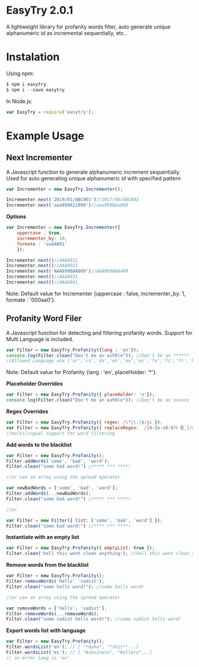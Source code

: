 # EasyTry 2.0.1

A lightweight library for profanity words filter, auto generate unique alphanumeric id as incremental sequentially, etc..
  
# Instalation 

Using npm:   
```js   
$ npm i easytry
$ npm i --save easytry 
```

In Node.js: 
```js   
var EasyTry = require('easytry');
```

# Example Usage   

## Next Incrementer
A Javascript function to generate alphanumeric increment sequentially. Used for auto generating unique alphanumeric id with specified pattern


```js   
var Incrementer = new EasyTry.Incrementer();

Incrementer.next('2019/01/ABC001')//2017/08/ABC002
Incrementer.next('aaa999AZz999')//aaa999BAa000
```

**Options**

```js   
var Incrementer = new EasyTry.Incrementer({
    uppercase : true, 
    incrementer_by: 10, 
    formate : 'aaAA001'
    });

Incrementer.next()//AAAA011
Incrementer.next()//AAAA021
Incrementer.next('AAA999BAA009')//AAA999BAA499
Incrementer.next()//AAAA031
Incrementer.next()//AAAA041
``` 
Note: Default value for Incrementer {uppercase : false, incrementer_by: 1, formate : '000aa0'}.


## Profanity Word Filer
 A Javascript function for detecting and filtering profanity words. Support for Multi Language is included.

```js   
var Filter = new EasyTry.Profanity({lang : 'en'});
console.log(Filter.clean("Don't be an ash0le")); //Don't be an ******
//Allowed Language are ['ar','cs','da','en','eo','es','fa','fi','fr','hi','hu','it','ja','ko','nl','no','pl','pt','ru','sv','th','tlh','zh']
```
Note: Default value for Profanity {lang : 'en', placeHolder: '*'}.

**Placeholder Overrides**
```js   
var Filter = new EasyTry.Profanity({ placeHolder: 'x'});
console.log(Filter.clean("Don't be an ash0le")); //Don't be an xxxxxx
```

**Regex Overrides**
```js
var Filter = new EasyTry.Profanity({ regex: /\*|\.|$/gi });
var Filter = new EasyTry.Profanity({ replaceRegex:  /[A-Za-z0-9가-힣_]/g }); 
//multilingual support for word filtering
```

**Add words to the blacklist**
```js
var Filter = new EasyTry.Profanity(); 
Filter.addWords('some', 'bad', 'word');
Filter.clean("some bad word!") //**** *** ****!

//or use an array using the spread operator

var newBadWords = ['some', 'bad', 'word'];
Filter.addWords(...newBadWords);
Filter.clean("some bad word!") //**** *** ****!

//or

var Filter = new Filter({ list: ['some', 'bad', 'word'] }); 
Filter.clean("some bad word!") //**** *** ****!
```

**Instantiate with an empty list**
```js
var Filter = new EasyTry.Profanity({ emptyList: true }); 
Filter.clean('hell this wont clean anything'); //hell this wont clean anything
```

**Remove words from the blacklist**
```js
var Filter = new EasyTry.Profanity();    
Filter.removeWords('hells' 'sadist');
Filter.clean("some hells word!"); //some hells word!

//or use an array using the spread operator

var removeWords = ['hells', 'sadist'];
Filter.removeWords(...removeWords);
Filter.clean("some sadist hells word!"); //some sadist hells word!
```

**Export words list with language**
```js
var Filter = new EasyTry.Profanity();    
Filter.wordsList('en'); // [ "*dyke", "*shit*"...]
Filter.wordsList('es'); // [ "Asesinato", "Bollera",..]
// on error lang is 'en'
```

